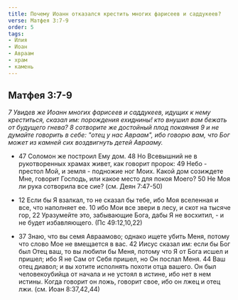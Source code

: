 ```yaml
---
title: Почему Иоанн отказался крестить многих фарисеев и саддукеев?
verse: Матфея 3:7-9
order: 5
tags: 
- Илия
- Иоан
- Авраам
- храм
- камень
---
```


## Матфея 3:7-9

*7 Увидев же Иоанн многих фарисеев и саддукеев, идущих к нему креститься, сказал им: порождения ехиднины! кто внушил вам бежать от будущего гнева? 8 сотворите же достойный плод покаяния 9 и не думайте говорить в себе: "отец у нас Авраам", ибо говорю вам, что Бог может из камней сих воздвигнуть детей Аврааму.*

- 47 Соломон же построил Ему дом. 48 Но Всевышний не в рукотворенных храмах живет, как говорит пророк: 49 Небо - престол Мой, и земля - подножие ног Моих. Какой дом созиждете Мне, говорит Господь, или какое место для покоя Моего? 50 Не Моя ли рука сотворила все сие? (см. Деян 7:47-50)

- 12 Если бы Я взалкал, то не сказал бы тебе, ибо Моя вселенная и все, что наполняет ее. 10 ибо Мои все звери в лесу, и скот на тысяче гор, 22 Уразумейте это, забывающие Бога, дабы Я не восхитил, - и не будет избавляющего. (Пс 49:12,10,22)

- 37 Знаю, что вы семя Авраамово; однако ищете убить Меня, потому что слово Мое не вмещается в вас. 42 Иисус сказал им: если бы Бог был Отец ваш, то вы любили бы Меня, потому что Я от Бога исшел и пришел; ибо Я не Сам от Себя пришел, но Он послал Меня. 44 Ваш отец диавол; и вы хотите исполнять похоти отца вашего. Он был человекоубийца от начала и не устоял в истине, ибо нет в нем истины. Когда говорит он ложь, говорит свое, ибо он лжец и отец лжи. (см. Иоан 8:37,42,44)